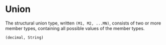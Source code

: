 # Union

The structural union type, written `(M1, M2, ...MN)`, consists of two or more member types, containing all possible values of the member types.

```
(decimal, String)
```